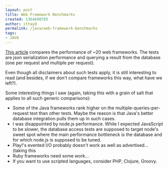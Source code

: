 ```yaml
---
layout: post
title: Web Framework Benchmarks
created: 1364690705
author: ittayd
permalink: /java/web-framework-benchmarks
tags:
- JAVA
---
```

<p><a href="http://www.techempower.com/blog/2013/03/28/framework-benchmarks/">This article</a> compares the performance of ~20 web frameworks. The tests are json serialization performance and querying a result from the database (one per request and multiple per request).</p>
<p>Even though all disclaimers about such tests apply, it is still interesting to read (and besides, if we don&#39;t compare frameworks this way, what have we left?).</p>
<p>Some interesting things I saw (again, taking this with a grain of salt that applies to all such generic comparisons):</p>
<ul>
	<li>
		Some of the Java frameworks rank higher on the multiple-queries-per-request test than other tests. Maybe the reason is that Java&#39;s better database integration pulls them up in such cases.</li>
	<li>
		I was disappointed by node.js performance. While I expected JavaScript to be slower, the database access tests are supposed to target node&#39;s sweet spot where the main performance bottleneck is the database and for which node.js is supposed to be tuned.</li>
	<li>
		Play!&#39;s evented I/O probably doesn&#39;t work as well as advertised... (taking this</li>
	<li>
		Ruby frameworks need some work...</li>
	<li>
		If you want to use scripted languages, consider PHP, Clojure, Groovy.</li>
</ul>
